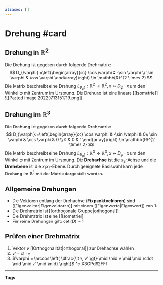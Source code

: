 ```yaml
---
aliases: []
---
```


# Drehung #card
## Drehung in $\mathbb{R}^2$
Die Drehung ist gegeben durch folgende Drehmatrix:
$$
D_{\varphi}:=\left(\begin{array}{cc}
\cos \varphi & -\sin \varphi \\
\sin \varphi & \cos \varphi
\end{array}\right) \in \mathbb{R}^{2 \times 2}
$$
Die Matrix beschreibt eine Drehung $L_{\left.D_{\varphi}\right)}: \mathbb{R}^{2} \rightarrow \mathbb{R}^{2}, x \mapsto D_{\varphi} \cdot x$ um den Winkel $\varphi$ mit Zentrum im Ursprung. Die Drehung ist eine lineare [[Isometrie]]
![[Pasted image 20220713151719.png]]
## Drehung im $\mathbb{R}^3$
Die Drehung ist gegeben durch folgende Drehmatrix:
$$
D_{\varphi}:=\left(\begin{array}{cc}
\cos \varphi & -\sin \varphi  & 0\\
\sin \varphi & \cos \varphi & 0 \\
0 & 0 & 1
\end{array}\right) \in \mathbb{R}^{2 \times 2}
$$
Die Matrix beschreibt eine Drehung $L_{\left.D_{\varphi}\right)}: \mathbb{R}^{3} \rightarrow \mathbb{R}^{3}, x \mapsto D_{\varphi} \cdot x$ um den Winkel $\varphi$ mit Zentrum im Ursprung. Die **Drehachse** ist die $x_3$-Achse und die **Drehebene** ist die $x_1x_2$-Ebene. Durch geeignete Basiswahl kann jede Drehung im $\mathbb{R}^3$ mit der Matrix dargestellt werden.
## Allgemeine Drehungen
- Die Vektoren entlang der Drehachse (**Fixpunktvektoren**) sind [[Eigenvektor|Eigenvektoren]] mit einem [[Eigenwerte|Eigenwert]] von $1.$
- Die Drehmatrix ist [[orthogonale Gruppe|orthogonal]]
- Die Drehmatrix ist eine [[Isometrie]]
- Für reine Drehungen gilt: $\det(D) = 1$
## Prüfen einer Drehmatrix
1. Vektor $v$ [[Orthogonalität|orthogonal]] zur Drehachse wählen
2. $v'= D \cdot v$
3. $\varphi = \arccos \left( \dfrac{\lt v, v' \gt}{\mid \mid v \mid \mid \cdot \mid \mid v' \mid \mid} \right)$ 
^c-X3GPd92FFl
---
**Tags**: 